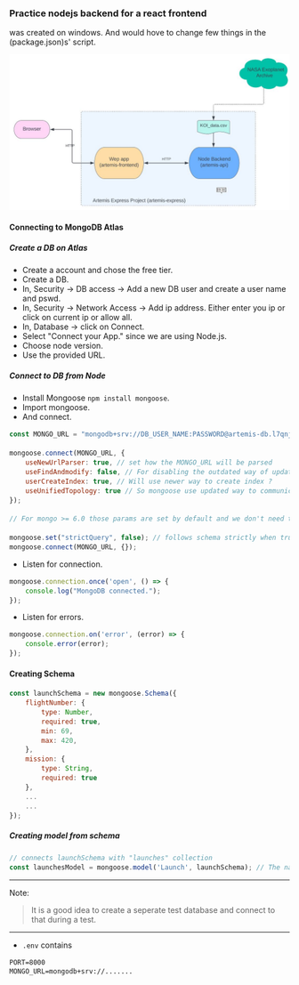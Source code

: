 ### Practice nodejs backend for a react frontend

was created on windows. And would hove to change few things in the (package.json)s' script. 

![Architecture](./arch.jpg)

#### Connecting to MongoDB Atlas

##### Create a DB on Atlas
- Create a account and chose the free tier.
- Create a DB.
- In, Security -> DB access -> Add a new DB user and create a user name and pswd.
- In, Security -> Network Access -> Add ip address. Either enter you ip or click on current ip or allow all.
- In, Database -> click on Connect.
- Select "Connect your App." since we are using Node.js.
- Choose node version.
- Use the provided URL.

##### Connect to DB from Node
- Install Mongoose `npm install mongoose`.
- Import mongoose.
- And connect.

```js
const MONGO_URL = "mongodb+srv://DB_USER_NAME:PASSWORD@artemis-db.l7qnj9a.mongodb.net/?retryWrites=true&w=majority";

mongoose.connect(MONGO_URL, {
    useNewUrlParser: true, // set how the MONGO_URL will be parsed
    useFindAndmodify: false, // For disabling the outdated way of updating mongo data 
    userCreateIndex: true, // Will use newer way to create index ?
    useUnifiedTopology: true // So mongoose use updated way to communicate with clusters
});

// For mongo >= 6.0 those params are set by default and we don't need to set them

mongoose.set("strictQuery", false); // follows schema strictly when true (set this for mongo >= v7)
mongoose.connect(MONGO_URL, {});
```
- Listen for connection.
```js
mongoose.connection.once('open', () => {
    console.log("MongoDB connected.");
});
```
- Listen for errors.
```js
mongoose.connection.on('error', (error) => {
    console.error(error);
});
```

#### Creating Schema

```js 
const launchSchema = new mongoose.Schema({
    flightNumber: {
        type: Number,
        required: true,
        min: 69,
        max: 420,
    },
    mission: {
        type: String,
        required: true
    },
    ...
    ...
});
```

##### Creating model from schema
```js
// connects launchSchema with "launches" collection
const launchesModel = mongoose.model('Launch', launchSchema); // The name given is lowercased then pluralized by mongo
```
***

Note:
> It is a good idea to create a seperate test database and connect to that during a test.
***

- `.env` contains 
```
PORT=8000
MONGO_URL=mongodb+srv://.......
```